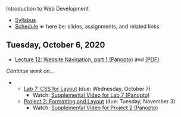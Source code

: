 Introduction to Web Development

- [Syllabus](syllabus.md)
- [Schedule](schedule.md)   &lArr; here be: slides, assignments, and related links

## Tuesday, October 6, 2020

- [Lecture 12: Website Navigation, part 1 (Panopto)](https://rochester.hosted.panopto.com/Panopto/Pages/Viewer.aspx?id=0d053ba7-256c-4a03-92f2-ac4b011d1335) and [(PDF)](12-web-presentation-css-for-navigation1/css-for-navigation.pdf)

*Continue work on...*

- - [Lab 7: CSS for Layout](lab07-css-for-layout/instructions.md) (due: Wednesday, October 7) 
    - Watch: [Supplemental Video for Lab 7 (Panopto)](https://rochester.hosted.panopto.com/Panopto/Pages/Viewer.aspx?id=36e06178-6ef4-4e0c-8165-ac4600e97e32)
  - [Project 2: Formatting and Layout](project02-formatting-and-layout/instructions.md) (due: Tuesday, November 3)
    - Watch: [Supplemental Video for Project 2 (Panopto)](https://rochester.hosted.panopto.com/Panopto/Pages/Viewer.aspx?id=c0f01af1-649c-41c6-8ed8-ac46013c89a9)

